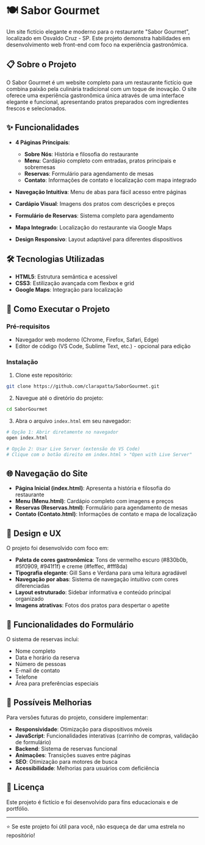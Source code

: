 # 🍽️ Sabor Gourmet

Um site fictício elegante e moderno para o restaurante "Sabor Gourmet", localizado em Osvaldo Cruz - SP. Este projeto demonstra habilidades em desenvolvimento web front-end com foco na experiência gastronômica.

## 📋 Sobre o Projeto

O Sabor Gourmet é um website completo para um restaurante fictício que combina paixão pela culinária tradicional com um toque de inovação. O site oferece uma experiência gastronômica única através de uma interface elegante e funcional, apresentando pratos preparados com ingredientes frescos e selecionados.

## ✨ Funcionalidades

- **4 Páginas Principais**:
  - **Sobre Nós**: História e filosofia do restaurante
  - **Menu**: Cardápio completo com entradas, pratos principais e sobremesas
  - **Reservas**: Formulário para agendamento de mesas
  - **Contato**: Informações de contato e localização com mapa integrado

- **Navegação Intuitiva**: Menu de abas para fácil acesso entre páginas
- **Cardápio Visual**: Imagens dos pratos com descrições e preços
- **Formulário de Reservas**: Sistema completo para agendamento
- **Mapa Integrado**: Localização do restaurante via Google Maps
- **Design Responsivo**: Layout adaptável para diferentes dispositivos

## 🛠️ Tecnologias Utilizadas

- **HTML5**: Estrutura semântica e acessível
- **CSS3**: Estilização avançada com flexbox e grid
- **Google Maps**: Integração para localização

## 🚀 Como Executar o Projeto

### Pré-requisitos

- Navegador web moderno (Chrome, Firefox, Safari, Edge)
- Editor de código (VS Code, Sublime Text, etc.) - opcional para edição

### Instalação

1. Clone este repositório:
```bash
git clone https://github.com/clarapatta/SaborGourmet.git
```

2. Navegue até o diretório do projeto:
```bash
cd SaborGourmet
```

3. Abra o arquivo `index.html` em seu navegador:
```bash
# Opção 1: Abrir diretamente no navegador
open index.html

# Opção 2: Usar Live Server (extensão do VS Code)
# Clique com o botão direito em index.html > "Open with Live Server"
```

## 🌐 Navegação do Site

- **Página Inicial (index.html)**: Apresenta a história e filosofia do restaurante
- **Menu (Menu.html)**: Cardápio completo com imagens e preços
- **Reservas (Reservas.html)**: Formulário para agendamento de mesas
- **Contato (Contato.html)**: Informações de contato e mapa de localização

## 🎨 Design e UX

O projeto foi desenvolvido com foco em:
- **Paleta de cores gastronômica**: Tons de vermelho escuro (#830b0b, #5f0909, #941f1f) e creme (#feffec, #fff8da)
- **Tipografia elegante**: Gill Sans e Verdana para uma leitura agradável
- **Navegação por abas**: Sistema de navegação intuitivo com cores diferenciadas
- **Layout estruturado**: Sidebar informativa e conteúdo principal organizado
- **Imagens atrativas**: Fotos dos pratos para despertar o apetite

## 📝 Funcionalidades do Formulário

O sistema de reservas inclui:
- Nome completo
- Data e horário da reserva
- Número de pessoas
- E-mail de contato
- Telefone
- Área para preferências especiais

## 🔧 Possíveis Melhorias

Para versões futuras do projeto, considere implementar:

- **Responsividade**: Otimização para dispositivos móveis
- **JavaScript**: Funcionalidades interativas (carrinho de compras, validação de formulário)
- **Backend**: Sistema de reservas funcional
- **Animações**: Transições suaves entre páginas
- **SEO**: Otimização para motores de busca
- **Acessibilidade**: Melhorias para usuários com deficiência

## 📄 Licença

Este projeto é fictício e foi desenvolvido para fins educacionais e de portfólio.

---

⭐ Se este projeto foi útil para você, não esqueça de dar uma estrela no repositório!
